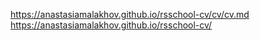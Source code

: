 https://anastasiamalakhov.github.io/rsschool-cv/cv/cv.md     
https://anastasiamalakhov.github.io/rsschool-cv/
